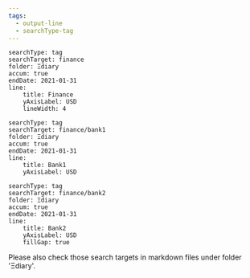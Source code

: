 ```yaml
---
tags:
  - output-line
  - searchType-tag
---
```


```tracker
searchType: tag
searchTarget: finance
folder: Ξdiary
accum: true
endDate: 2021-01-31
line:
    title: Finance
    yAxisLabel: USD
    lineWidth: 4
```

```tracker
searchType: tag
searchTarget: finance/bank1
folder: Ξdiary
accum: true
endDate: 2021-01-31
line:
    title: Bank1
    yAxisLabel: USD
```

```tracker
searchType: tag
searchTarget: finance/bank2
folder: Ξdiary
accum: true
endDate: 2021-01-31
line:
    title: Bank2
    yAxisLabel: USD
    fillGap: true
```

Please also check those search targets in markdown files under folder 'Ξdiary'.
